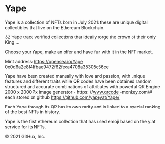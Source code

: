 # Yape

Yape is a collection of NFTs born in July 2021: these are unique digital collectibles that live on the Ethereum Blockchain.

32 Yape trace verified collections that ideally forge the crown of their only King ...

Choose your Yape, make an offer and have fun with it in the NFT market.

Mint address: https://opensea.io/Yape 0x0d6a2e8f41fbae9472f62feca4708a35305c36ce

Yape have been created manually with love and passion, with unique features and different traits while QR codes have been obtained random structured and accurate combinations of attributes with powerful QR Engine 2000 x 2000 Px image generator - https: //www.qrcode -monkey.com/# each stored on github https://github.com/yapeyat/Yape/

Each Yape through its QR has its own rarity and is linked to a special ranking of the best NFTs in history.

Yape is the first ethereum collection that has used emoji based on the y.at service for its NFTs.

© 2021 GitHub, Inc.
